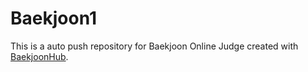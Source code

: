 # Baekjoon1
This is a auto push repository for Baekjoon Online Judge created with [BaekjoonHub](https://github.com/BaekjoonHub/BaekjoonHub).
